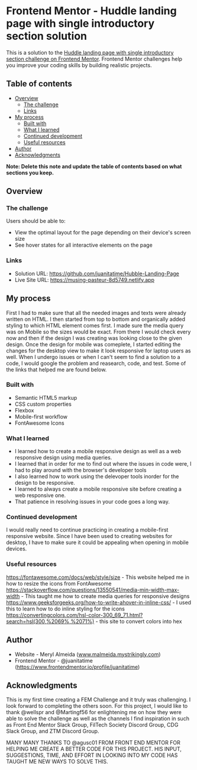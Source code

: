 # Frontend Mentor - Huddle landing page with single introductory section solution

This is a solution to the [Huddle landing page with single introductory section challenge on Frontend Mentor](https://www.frontendmentor.io/challenges/huddle-landing-page-with-a-single-introductory-section-B_2Wvxgi0). Frontend Mentor challenges help you improve your coding skills by building realistic projects. 

## Table of contents

- [Overview](#overview)
  - [The challenge](#the-challenge)
  - [Links](#links)
- [My process](#my-process)
  - [Built with](#built-with)
  - [What I learned](#what-i-learned)
  - [Continued development](#continued-development)
  - [Useful resources](#useful-resources)
- [Author](#author)
- [Acknowledgments](#acknowledgments)

**Note: Delete this note and update the table of contents based on what sections you keep.**

## Overview

### The challenge

Users should be able to:

- View the optimal layout for the page depending on their device's screen size
- See hover states for all interactive elements on the page


### Links

- Solution URL: https://github.com/juanitatime/Hubble-Landing-Page
- Live Site URL: https://musing-pasteur-8d5749.netlify.app

## My process

  First I had to make sure that all the needed images and texts were already written on HTML. 
  I then started from top to bottom and organically added styling to which HTML element comes first. 
  I made sure the media query was on Mobile so the sizes would be exact. 
  From there I would check every now and then if the design I was creating was looking close to the given design. 
  Once the design for mobile was comeplete, I started editing the changes for the desktop view to make it look responsive for laptop users as well. When I undergo issues or when I can't seem to find a solution to a code, I would google the problem and reasearch, code, and test. Some of the links that helped me are found below. 
  
### Built with

- Semantic HTML5 markup
- CSS custom properties
- Flexbox
- Mobile-first workflow
- FontAwesome Icons


### What I learned

- I learned how to create a mobile responsive design as well as a web responsive design using media queries. 
- I learned that in order for me to find out where the issues in code were, I had to play around with the browser's developer tools
- I also learned how to work using the delevoper tools inorder for the design to be responsive.
- I learned to always create a mobile responsive site before creating a web responsive one. 
- That patience in resolving issues in your code goes a long way.

### Continued development

I would really need to continue practicing in creating a mobile-first responsive website. Since I have been used to creating websites for desktop, I have to make sure it could be appealing when opening in mobile devices. 


### Useful resources

https://fontawesome.com/docs/web/style/size -  This website helped me in how to resize the icons from FontAwesome
https://stackoverflow.com/questions/13550541/media-min-width-max-width - This taught me how to create media queries for responsive designs
https://www.geeksforgeeks.org/how-to-write-ahover-in-inline-css/ - I used this to learn how to do inline styling for the icons
https://convertingcolors.com/hsl-color-300_69_71.html?search=hsl(300,%2069%,%2071%) - this site to convert colors into hex 


## Author

- Website - Meryl Almeida (www.malmeida.mystrikingly.com)
- Frontend Mentor - @juanitatime (https://www.frontendmentor.io/profile/juanitatime)



## Acknowledgments

This is my first time creating a FEM Challenge and it truly was challenging. I look forward to completing the others soon. For this project, I would like to thank @wellspr and @Martingf56 for enlightening me on how they were able to solve the challenge as well as the channels I find inspiration in such as Front End Mentor Slack Group, FilTech Society Discord Group, CDG Slack Group, and ZTM Discord Group. 

MANY MANY THANKS TO @agusc01 FROM FRONT END MENTOR FOR HELPING ME CREATE A BETTER CODE FOR THIS PROJECT. HIS INPUT, SUGGESTIONS, TIME, AND EFFORT IN LOOKING INTO MY CODE HAS TAUGHT ME NEW WAYS TO SOLVE THIS. 
